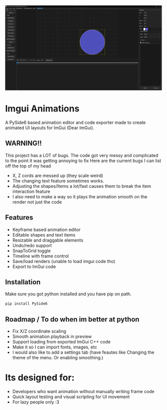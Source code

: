 ![screenshot](UI.png)
# Imgui Animations

A PySide6 based animation editor and code exporter made to create animated UI layouts for ImGui (Dear ImGui).

## WARNING!!
This project has a LOT of bugs.
The code got very messy and complicated to the point it was getting annoying to fix
Here are the current bugs I can list off the top of my head
- X, Z cords are messed up (they scale weird)
- The changing text feature sometimes works.
- Adjusting the shapes/Items a lot/fast causes them to break the item interaction feature
- I also need to make a way so it plays the animation smooth on the render not just the code


## Features

- Keyframe based animation editor
- Editable shapes and text items
- Resizable and draggable elements
- Undo/redo support
- SnapToGrid toggle
- Timeline with frame control
- Save/load renders (unable to load imgui code tho)
- Export to ImGui code

## Installation

Make sure you got python installed and you have pip on path.

```bash
pip install PySide6
```
## Roadmap / To do when im better at python

- Fix X/Z coordinate scaling
- Smooth animation playback in preview
- Support loading from exported ImGui C++ code
- Make it so I can import fonts, images, etc
- I would also like to add a settings tab (have feautes like Changing the theme of the menu. Or enabling smoothing.)

# Its designed for:
- Developers who want animation without manually writing frame code
- Quick layout testing and visual scripting for UI movement
- For lazy people only :3
